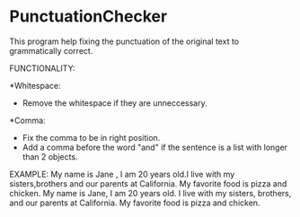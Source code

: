 # PunctuationChecker
This program help fixing the punctuation of the original text to grammatically correct.

FUNCTIONALITY:

*Whitespace:
- Remove the whitespace if they are unneccessary.

*Comma:
- Fix the comma to be in right position.
- Add a comma before the word "and" if the sentence is a list with longer than 2 objects.

EXAMPLE:
 My name is Jane , I am 20 years old.I live with my sisters,brothers and our parents at California. My favorite food is pizza and chicken.
My name is Jane, I am 20 years old. I live with my sisters, brothers, and our parents at California. My favorite food is pizza and chicken.
